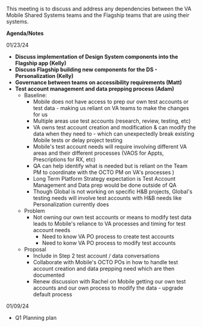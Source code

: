This meeting is to discuss and address any dependencies between the VA Mobile Shared Systems teams and the Flagship teams that are using their systems.

**Agenda/Notes**

01/23/24
* **Discuss implementation of Design System components into the Flagship app (Kelly)**
* **Discuss Flagship building new components for the DS - Personalization (Kelly)**
* **Governance between teams on accessibility requirements (Matt)**
* **Test account management and data prepping process (Adam)**
  * Baseline:
      * Mobile does not have access to prep our own test accounts or test data - making us reliant on VA teams to make the changes for us
      * Multiple areas use test accounts (research, review, testing, etc)
      * VA owns test account creation and modification & can modify the data when they need to - which can unexpectedly break existing Mobile tests or delay project testing  
      * Mobile's test account needs will require involving different VA areas and their different processes (VAOS for Appts, Prescriptions for RX, etc) 
      * QA can help identify what is needed but is reliant on the Team PM to coordinate with the OCTO PM on VA's processes ) 
      * Long Term Platform Strategy expectation is Test Account Management and Data prep would be done outside of QA
      * Though Global is not working on specific H&B projects, Global's testing needs will involve test accounts with H&B needs like Personalization currently does
  * Problem 
      *  Not owning our own test accounts or means to modify test data leads to Mobile's reliance to VA processes and timing for test account needs 
         * Need to know VA PO process to create test accounts
         * Need to konw VA PO process to modify test accounts
   * Proposal
      * Include in Step 2 test account / data conversations
      * Collaborate with Mobile's OCTO POs in how to handle test account creation and data prepping need which are then documented
      * Renew discussion with Rachel on Mobile getting our own test accounts and our own process to modify the data - upgrade default process 
 

     


01/09/24
* Q1 Planning plan
